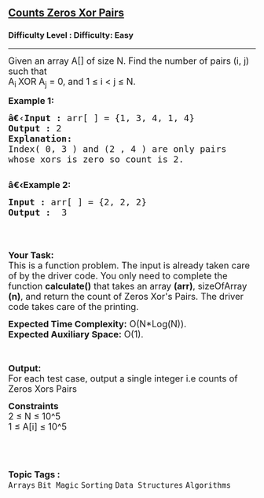 <h2><a href="https://www.geeksforgeeks.org/problems/counts-zeros-xor-pairs0349/1?page=3&category=Bit%20Magic&sortBy=difficulty">Counts Zeros Xor Pairs</a></h2><h3>Difficulty Level : Difficulty: Easy</h3><hr><div class="problems_problem_content__Xm_eO"><p><span style="font-size:18px">Given an array A[] of size N. Find the number of pairs (i, j) such that<br>
A<sub>i&nbsp;</sub>XOR A<sub>j</sub>&nbsp;= 0, and 1 ≤ i &lt; j ≤ N.</span></p>

<p><span style="font-size:18px"><strong>Example 1:</strong></span></p>

<pre><span style="font-size:18px"><strong>â€‹Input :</strong> arr[ ] = {1, 3, 4, 1, 4}
<strong>Output :</strong> 2
<strong>Explanation:</strong>
Index( 0, 3 ) and (2 ,&nbsp;4 ) are&nbsp;only&nbsp;pairs 
whose xors is zero so&nbsp;count&nbsp;is 2.
</span></pre>

<p><br>
<span style="font-size:18px"><strong>â€‹Example 2:</strong></span></p>

<pre><span style="font-size:18px"><strong>Input :</strong> arr[ ] = {2, 2, 2} <strong>
Output :</strong>  3

</span></pre>

<p>&nbsp;</p>

<p><span style="font-size:18px"><strong>Your Task:</strong><br>
This is a function problem. The input is already taken care of by the driver code. You only need to complete the function <strong>calculate()</strong> that takes an array <strong>(arr)</strong>, sizeOfArray <strong>(n)</strong>, and return the count&nbsp;of Zeros Xor's Pairs. The driver code takes care of the printing.</span></p>

<p><span style="font-size:18px"><strong>Expected Time Complexity:</strong>&nbsp;O(N*Log(N)).<br>
<strong>Expected Auxiliary Space:</strong>&nbsp;O(1).</span></p>

<p><br>
<br>
<span style="font-size:18px"><strong>Output:</strong><br>
For each test case, output a single integer i.e counts of Zeros Xors Pairs</span></p>

<p><span style="font-size:18px"><strong>Constraints</strong><br>
2 ≤ N ≤ 10^5<br>
1 ≤ A[i] ≤ 10^5</span></p>

<p>&nbsp;</p>
</div><br><p><span style=font-size:18px><strong>Topic Tags : </strong><br><code>Arrays</code>&nbsp;<code>Bit Magic</code>&nbsp;<code>Sorting</code>&nbsp;<code>Data Structures</code>&nbsp;<code>Algorithms</code>&nbsp;